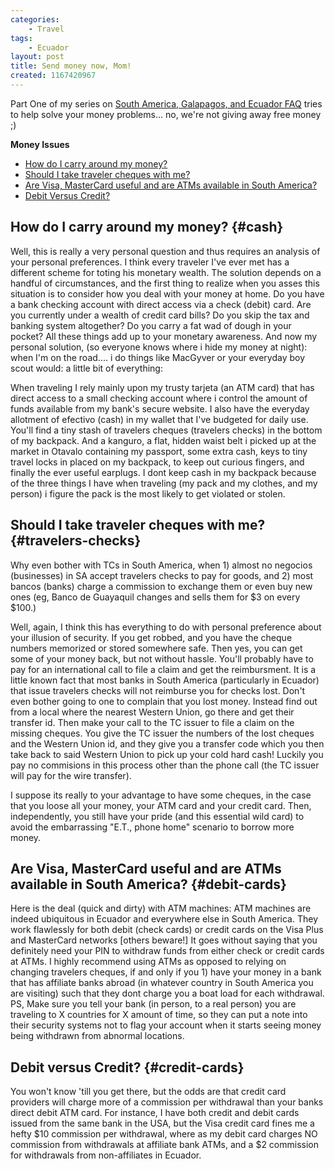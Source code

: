 ```yaml
---
categories:
    - Travel
tags:
    - Ecuador
layout: post
title: Send money now, Mom!
created: 1167420967
---
```

Part One of my series on <a title="South America, Galapagos, and Ecuador FAQ" href="/2006-12-29-sagefaq">South America, Galapagos, and Ecuador FAQ</a> tries to help solve your money problems... no,  we're not giving away free money ;)

**Money Issues**

* [How do I carry around my money?](#cash)
* [Should I take traveler cheques with me?](#travelers-checks)
* [Are Visa, MasterCard useful and are ATMs available in South America?](#debit-cards)
* [Debit Versus Credit?](#credit-cards)

<!--more-->

## How do I carry around my money? {#cash}

Well, this is really a very personal question and thus requires an analysis of your personal preferences.  I think every traveler I've ever met has a different scheme for toting his monetary wealth.  The solution depends on a handful of circumstances, and the first thing to realize when you asses this situation is to consider how you deal with your money at home. Do you have a bank checking account with direct access via a check (debit) card.  Are you currently under a wealth of credit card bills? Do you skip the tax and banking system altogether? Do you carry a fat wad of dough in your pocket? All these things add up to your monetary awareness.  And now my personal solution, (so everyone knows where i hide my money at night): when I'm on the road.... i do things like MacGyver or your everyday boy scout would:  a little bit of everything:

When traveling I rely mainly upon my trusty tarjeta (an ATM card) that has direct access to a small checking account where i control the amount of funds available from my bank's secure website. I also have the everyday allotment of  efectivo (cash) in my wallet that I've budgeted for daily use. You'll find a tiny stash of travelers cheques (travelers checks) in the bottom of my backpack.  And a kanguro, a flat, hidden waist belt i picked up at the market in Otavalo containing my passport, some extra cash, keys to tiny travel locks in placed on my  backpack, to keep out curious fingers, and finally the ever useful earplugs.   I dont keep cash in my backpack because of the three things I have when traveling (my pack and my clothes, and my person) i figure the pack is the most likely to get violated or stolen.

## Should I take traveler cheques with me? {#travelers-checks}

Why even bother with TCs in South America, when  1) almost no negocios (businesses) in SA accept travelers checks to pay for goods, and 2) most bancos (banks) charge a commission to exchange them or even buy new ones (eg, Banco de Guayaquil changes and sells them for $3 on every $100.)

Well, again, I think this has everything to do with personal preference about your illusion of security.  If you get robbed, and you have the cheque numbers memorized or stored somewhere safe. Then yes, you can get some of your money back, but not without hassle. You'll probably have to pay for an international call to file a claim and get the reimbursment. It is a little known fact that most banks in South America (particularly in Ecuador) that issue travelers checks will not reimburse you for checks lost. Don't even bother going to one to complain that you lost money. Instead find out from a local where the nearest Western Union, go there and get their transfer id. Then make your call to the TC issuer to file a claim on the missing cheques. You give the TC issuer the numbers of the lost cheques and the Western Union id, and they give you a transfer code which you then take back to said Western Union to pick up your cold hard cash!  Luckily you pay no commisions in this process other than the phone call (the TC issuer will pay for the wire transfer).

I suppose its really to your advantage to have some cheques, in the case that you loose all your money, your ATM card and your credit card. Then, independently, you still have your pride (and this essential wild card) to avoid the embarrassing "E.T., phone home" scenario to borrow more money.

## Are Visa, MasterCard useful and are ATMs available in South America? {#debit-cards}

Here is the deal (quick and dirty) with ATM machines: ATM machines are indeed ubiquitous in Ecuador and everywhere else in South America.  They work flawlessly for both debit (check cards) or credit cards on the Visa Plus and MasterCard networks [others beware!]  It goes without saying that you definitely need your PIN to withdraw funds from either check or credit cards at ATMs. I highly recommend using ATMs as opposed to relying on changing travelers cheques, if and only if you 1) have your money in a bank that has affiliate banks abroad (in whatever country in South America you are visiting) such that they dont charge you a boat load for each withdrawal.   PS, Make sure you tell your bank (in person, to a real person) you are traveling to X countries for X amount of time, so they can put a note into their security systems not to flag your account when it starts seeing money being withdrawn from abnormal locations.

## Debit versus Credit? {#credit-cards}

You won't know 'till you get there, but the odds are that credit card providers will charge more of a commission per withdrawal than your banks direct debit ATM card. For instance, I have both credit and debit cards issued from the same bank in the USA, but the Visa credit card fines me a hefty $10 commission per withdrawal, where as my debit card charges NO commission from withdrawals at affiliate bank ATMs, and a $2 commission for withdrawals from non-affiliates in Ecuador.
